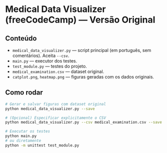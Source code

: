 # Medical Data Visualizer (freeCodeCamp) — Versão Original

## Conteúdo
- `medical_data_visualizer.py` — script principal (em português, sem comentários). Aceita `--csv`.
- `main.py` — executor dos testes.
- `test_module.py` — testes do projeto.
- `medical_examination.csv` — dataset original.
- `catplot.png`, `heatmap.png` — figuras geradas com os dados originais.

## Como rodar
```bash
# Gerar e salvar figuras com dataset original
python medical_data_visualizer.py --save

# (Opcional) Especificar explicitamente o CSV
python medical_data_visualizer.py --csv medical_examination.csv --save

# Executar os testes
python main.py
# ou diretamente
python -m unittest test_module.py
```
